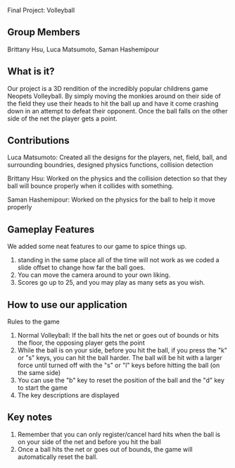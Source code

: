 Final Project: Volleyball

## Group Members
Brittany Hsu, Luca Matsumoto, Saman Hashemipour


## What is it?
Our project is a 3D rendition of the incredibly popular childrens game Neopets Volleyball. By simply moving the monkies around on their side of the field they use their heads to hit the ball up and have it come crashing down in an attempt to defeat their opponent. Once the ball falls on the other side of the net the player gets a point.


## Contributions
Luca Matsumoto: Created all the designs for the players, net, field, ball, and surrounding boundries, designed physics functions, collision detection

Brittany Hsu: Worked on the physics and the collision detection so that they ball will bounce properly when it collides with something.

Saman Hashemipour: Worked on the physics for the ball to help it move properly


## Gameplay Features
We added some neat features to our game to spice things up.
1) standing in the same place all of the time will not work as we coded a slide offset to change how far the ball goes.
2) You can move the camera around to your own liking.
3) Scores go up to 25, and you may play as many sets as you wish.

## How to use our application
Rules to the game
1) Normal Volleyball: If the ball hits the net or goes out of bounds or hits the floor, the opposing player gets the point
2) While the ball is on your side, before you hit the ball, if you press the "k" or "s" keys, you can hit the ball harder. The ball will be hit with a larger force until turned off with the "s" or "l" keys before hitting the ball (on the same side)
3) You can use the "b" key to reset the position of the ball and the "d" key to start the game
4) The key descriptions are displayed

## Key notes
1) Remember that you can only register/cancel hard hits when the ball is on your side of the net and before you hit the ball
2) Once a ball hits the net or goes out of bounds, the game will automatically reset the ball. 



